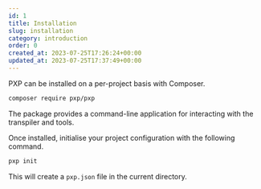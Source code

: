 ```yaml
---
id: 1
title: Installation
slug: installation
category: introduction
order: 0
created_at: 2023-07-25T17:26:24+00:00
updated_at: 2023-07-25T17:37:49+00:00
---
```

PXP can be installed on a per-project basis with Composer.

```sh
composer require pxp/pxp
```

The package provides a command-line application for interacting with the transpiler and tools.

Once installed, initialise your project configuration with the following command.

```sh
pxp init
```

This will create a `pxp.json` file in the current directory.